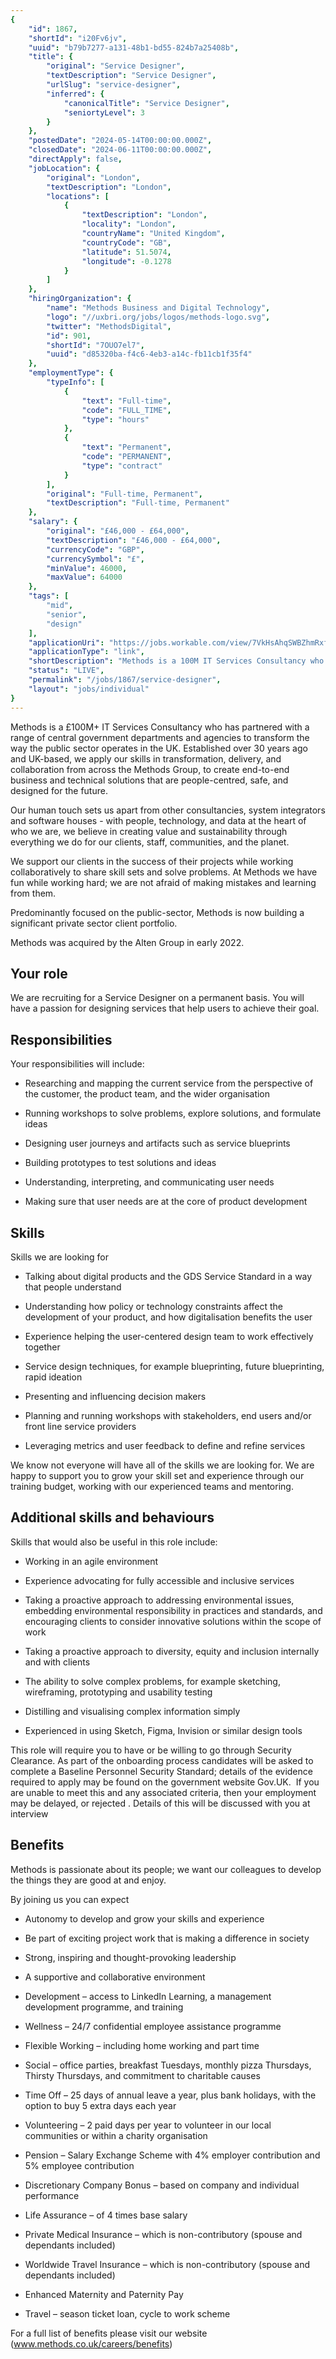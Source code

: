 ```yaml
---
{
	"id": 1867,
	"shortId": "i20Fv6jv",
	"uuid": "b79b7277-a131-48b1-bd55-824b7a25408b",
	"title": {
		"original": "Service Designer",
		"textDescription": "Service Designer",
		"urlSlug": "service-designer",
		"inferred": {
			"canonicalTitle": "Service Designer",
			"seniortyLevel": 3
		}
	},
	"postedDate": "2024-05-14T00:00:00.000Z",
	"closedDate": "2024-06-11T00:00:00.000Z",
	"directApply": false,
	"jobLocation": {
		"original": "London",
		"textDescription": "London",
		"locations": [
			{
				"textDescription": "London",
				"locality": "London",
				"countryName": "United Kingdom",
				"countryCode": "GB",
				"latitude": 51.5074,
				"longitude": -0.1278
			}
		]
	},
	"hiringOrganization": {
		"name": "Methods Business and Digital Technology",
		"logo": "//uxbri.org/jobs/logos/methods-logo.svg",
		"twitter": "MethodsDigital",
		"id": 901,
		"shortId": "7OUO7el7",
		"uuid": "d85320ba-f4c6-4eb3-a14c-fb11cb1f35f4"
	},
	"employmentType": {
		"typeInfo": [
			{
				"text": "Full-time",
				"code": "FULL_TIME",
				"type": "hours"
			},
			{
				"text": "Permanent",
				"code": "PERMANENT",
				"type": "contract"
			}
		],
		"original": "Full-time, Permanent",
		"textDescription": "Full-time, Permanent"
	},
	"salary": {
		"original": "£46,000 - £64,000",
		"textDescription": "£46,000 - £64,000",
		"currencyCode": "GBP",
		"currencySymbol": "£",
		"minValue": 46000,
		"maxValue": 64000
	},
	"tags": [
		"mid",
		"senior",
		"design"
	],
	"applicationUri": "https://jobs.workable.com/view/7VkHsAhqSWBZhmRxfHLyup/service-designer-in-london-at-methods-business-and-digital-technology",
	"applicationType": "link",
	"shortDescription": "Methods is a 100M IT Services Consultancy who has partnered with a range of central government departments and agencies to transform the way the public sector operates in the UK. Established over 30",
	"status": "LIVE",
	"permalink": "/jobs/1867/service-designer",
	"layout": "jobs/individual"
}
---
```

<p>Methods is a £100M+ IT Services Consultancy who has partnered with a range of central government departments and agencies to transform the way the public sector operates in the UK. Established over 30 years ago and UK-based, we apply our skills in transformation, delivery, and collaboration from across the Methods Group, to create end-to-end business and technical solutions that are people-centred, safe, and designed for the future.</p><p>Our human touch sets us apart from other consultancies, system integrators and software houses - with people, technology, and data at the heart of who we are, we believe in creating value and sustainability through everything we do for our clients, staff, communities, and the planet.</p><p>We support our clients in the success of their projects while working collaboratively to share skill sets and solve problems. At Methods we have fun while working hard; we are not afraid of making mistakes and learning from them.</p><p>Predominantly focused on the public-sector, Methods is now building a significant private sector client portfolio.</p><p>Methods was acquired by the Alten Group in early 2022.</p><h2>Your role</h2><p>We are recruiting for a Service Designer on a permanent basis. You will have a passion for designing services that help users to achieve their goal.</p><h2>Responsibilities</h2><p>Your responsibilities will include:</p><ul><li><p>Researching and mapping the current service from the perspective of the customer, the product team, and the wider organisation</p></li><li><p>Running workshops to solve problems, explore solutions, and formulate ideas</p></li><li><p>Designing user journeys and artifacts such as service blueprints</p></li><li><p>Building prototypes to test solutions and ideas</p></li><li><p>Understanding, interpreting, and communicating user needs</p></li><li><p>Making sure that user needs are at the core of product development</p></li></ul><h2>Skills</h2><p>Skills we are looking for</p><ul><li><p>Talking about digital products and the GDS Service Standard in a way that people understand</p></li><li><p>Understanding how policy or technology constraints affect the development of your product, and how digitalisation benefits the user</p></li><li><p>Experience helping the user-centered design team to work effectively together</p></li><li><p>Service design techniques, for example blueprinting, future blueprinting, rapid ideation</p></li><li><p>Presenting and influencing decision makers</p></li><li><p>Planning and running workshops with stakeholders, end users and/or front line service providers</p></li><li><p>Leveraging metrics and user feedback to define and refine services</p></li></ul><p>We know not everyone will have all of the skills we are looking for. We are happy to support you to grow your skill set and experience through our training budget, working with our experienced teams and mentoring.</p><h2>Additional skills and behaviours</h2><p>Skills that would also be useful in this role include:</p><ul><li><p>Working in an agile environment</p></li><li><p>Experience advocating for fully accessible and inclusive services&nbsp;</p></li><li><p>Taking a proactive approach to addressing environmental issues, embedding environmental responsibility in practices and standards, and encouraging clients to consider innovative solutions within the scope of work</p></li><li><p>Taking a proactive approach to diversity, equity and inclusion internally and with clients</p></li><li><p>The ability to solve complex problems, for example sketching, wireframing, prototyping and usability testing</p></li><li><p>Distilling and visualising complex information simply</p></li><li><p>Experienced in using Sketch, Figma, Invision or similar design tools</p></li></ul><p>This role will require you to have or be willing to go through Security Clearance. As part of the onboarding process candidates will be asked to complete a Baseline Personnel Security Standard; details of the evidence required to apply may be found on the government website Gov.UK. &nbsp;If you are unable to meet this and any associated criteria, then your employment may be delayed, or rejected . Details of this will be discussed with you at interview</p><h2>Benefits</h2><p>Methods is passionate about its people; we want our colleagues to develop the things they are good at and enjoy.</p><p>By joining us you can expect</p><ul><li><p>Autonomy to develop and grow your skills and experience</p></li><li><p>Be part of exciting project work that is making a difference in society</p></li><li><p>Strong, inspiring and thought-provoking leadership</p></li><li><p>A supportive and collaborative environment</p></li><li><p>Development&nbsp;– access to LinkedIn Learning, a management development programme, and training</p></li><li><p>Wellness&nbsp;– 24/7 confidential employee assistance programme</p></li><li><p>Flexible Working&nbsp;– including home working and part time</p></li><li><p>Social&nbsp;– office parties, breakfast Tuesdays, monthly pizza Thursdays, Thirsty Thursdays, and commitment to charitable causes</p></li><li><p>Time Off&nbsp;– 25 days of annual leave a year, plus bank holidays, with the option to buy 5 extra days each year</p></li><li><p>Volunteering&nbsp;– 2 paid days per year to volunteer in our local communities or within a charity organisation</p></li><li><p>Pension&nbsp;– Salary Exchange Scheme with 4% employer contribution and 5% employee contribution</p></li><li><p>Discretionary Company Bonus&nbsp;– based on company and individual performance</p></li><li><p>Life Assurance&nbsp;– of 4 times base salary</p></li><li><p>Private Medical Insurance&nbsp;– which is non-contributory (spouse and dependants included)</p></li><li><p>Worldwide Travel Insurance&nbsp;– which is non-contributory (spouse and dependants included)</p></li><li><p>Enhanced Maternity and Paternity Pay</p></li><li><p>Travel&nbsp;– season ticket loan, cycle to work scheme</p></li></ul><p>For a full list of benefits please visit our website (<a target="_blank" rel="noopener noreferrer nofollow" href="http://www.methods.co.uk/careers/benefits">www.methods.co.uk/careers/benefits</a>)</p>
